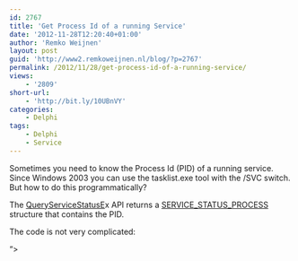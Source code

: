 ```yaml
---
id: 2767
title: 'Get Process Id of a running Service'
date: '2012-11-28T12:20:40+01:00'
author: 'Remko Weijnen'
layout: post
guid: 'http://www2.remkoweijnen.nl/blog/?p=2767'
permalink: /2012/11/28/get-process-id-of-a-running-service/
views:
    - '2809'
short-url:
    - 'http://bit.ly/10UBnVY'
categories:
    - Delphi
tags:
    - Delphi
    - Service
---
```


Sometimes you need to know the Process Id (PID) of a running service. Since Windows 2003 you can use the tasklist.exe tool with the /SVC switch. But how to do this programmatically?

The [QueryServiceStatusE](http://msdn.microsoft.com/en-us/library/ms684941%28VS.85%29.aspx)x API returns a [SERVICE\_STATUS\_PROCESS](http://msdn.microsoft.com/en-us/library/ms685992(v=vs.85).aspx) structure that contains the PID.

The code is not very complicated:

 “&gt;
